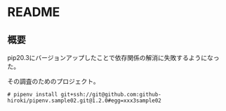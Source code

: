 # README

## 概要

pip20.3にバージョンアップしたことで依存関係の解消に失敗するようになった。

その調査のためのプロジェクト。

~~~console
# pipenv install git+ssh://git@github.com:github-hiroki/pipenv.sample02.git@1.2.0#egg=xxx3sample02
~~~
